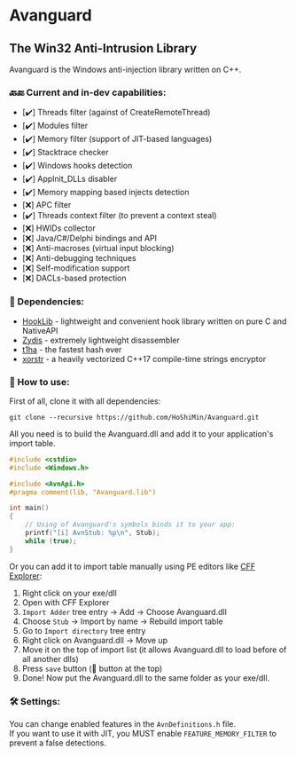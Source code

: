 # Avanguard
## The Win32 Anti-Intrusion Library
Avanguard is the Windows anti-injection library written on C++.
### 🔙🔚 Current and in-dev capabilities:
* [✔️] Threads filter (against of CreateRemoteThread)
* [✔️] Modules filter
* [✔️] Memory filter (support of JIT-based languages)
* [✔️] Stacktrace checker
* [✔️] Windows hooks detection
* [✔️] AppInit_DLLs disabler
* [✔️] Memory mapping based injects detection
* [❌] APC filter
* [✔️] Threads context filter (to prevent a context steal)
* [❌] HWIDs collector
* [❌] Java/C#/Delphi bindings and API
* [❌] Anti-macroses (virtual input blocking)
* [❌] Anti-debugging techniques
* [❌] Self-modification support
* [❌] DACLs-based protection

### 📝 Dependencies:
* [HookLib](https://github.com/HoShiMin/HookLib) - lightweight and convenient hook library written on pure C and NativeAPI
* [Zydis](https://github.com/zyantific/zydis) - extremely lightweight disassembler
* [t1ha](https://github.com/leo-yuriev/t1ha) - the fastest hash ever
* [xorstr](https://github.com/JustasMasiulis/xorstr) - a heavily vectorized C++17 compile-time strings encryptor

### 📐 How to use:
First of all, clone it with all dependencies:
```
git clone --recursive https://github.com/HoShiMin/Avanguard.git
```

All you need is to build the Avanguard.dll and add it to your application's import table.
```cpp
#include <cstdio>
#include <Windows.h>

#include <AvnApi.h>
#pragma comment(lib, "Avanguard.lib")

int main()
{
    // Using of Avanguard's symbols binds it to your app:
    printf("[i] AvnStub: %p\n", Stub);
    while (true);
}
```

Or you can add it to import table manually using PE editors like [CFF Explorer](https://ntcore.com/?page_id=388):
1. Right click on your exe/dll
2. Open with CFF Explorer
3. `Import Adder` tree entry -> Add -> Choose Avanguard.dll
4. Choose `Stub` -> Import by name -> Rebuild import table
5. Go to `Import directory` tree entry
6. Right click on Avanguard.dll -> Move up
7. Move it on the top of import list (it allows Avanguard.dll to load before of all another dlls)
8. Press `save` button (💾 button at the top)
9. Done! Now put the Avanguard.dll to the same folder as your exe/dll.

### 🛠 Settings:
You can change enabled features in the `AvnDefinitions.h` file.  
If you want to use it with JIT, you MUST enable `FEATURE_MEMORY_FILTER` to prevent a false detections.
